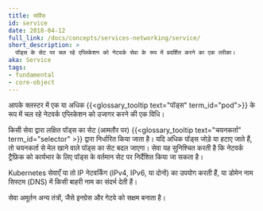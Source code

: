 ```yaml
---
title: सर्विस 
id: service
date: 2018-04-12
full_link: /docs/concepts/services-networking/service/
short_description: >
  पॉड्स के सेट पर चल रहे एप्लिकेशन को नेटवर्क सेवा के रूप में प्रदर्शित करने का एक तरीका।
aka: Service
tags:
- fundamental
- core-object
---
```

आपके क्लस्टर में एक या अधिक {{<glossary_tooltip text="पॉड्स" term_id="pod">}} के रूप में चल रहे नेटवर्क एप्लिकेशन को उजागर करने की एक विधि।

<!--more-->

किसी सेवा द्वारा लक्षित पॉड्स का सेट (आमतौर पर) {{<glossary_tooltip text="चयनकर्ता" term_id="selector" >}} द्वारा निर्धारित किया जाता है।
यदि अधिक पॉड्स जोड़े या हटाए जाते हैं, तो चयनकर्ता से मेल खाने वाले पॉड्स का सेट बदल जाएगा। सेवा यह सुनिश्चित करती है कि नेटवर्क ट्रैफ़िक को कार्यभार के लिए पॉड्स के वर्तमान सेट पर निर्देशित किया जा सकता है।

Kubernetes सेवाएँ या तो IP नेटवर्किंग (IPv4, IPv6, या दोनों) का उपयोग करती हैं, या डोमेन नाम सिस्टम (DNS) में किसी बाहरी नाम का संदर्भ देती हैं।

सेवा अमूर्तन अन्य तंत्रों, जैसे इनग्रेस और गेटवे को सक्षम बनाता है।